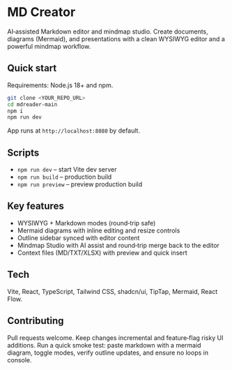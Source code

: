 # MD Creator

AI‑assisted Markdown editor and mindmap studio. Create documents, diagrams (Mermaid), and presentations with a clean WYSIWYG editor and a powerful mindmap workflow.

## Quick start

Requirements: Node.js 18+ and npm.

```sh
git clone <YOUR_REPO_URL>
cd mdreader-main
npm i
npm run dev
```

App runs at `http://localhost:8080` by default.

## Scripts

- `npm run dev` – start Vite dev server
- `npm run build` – production build
- `npm run preview` – preview production build

## Key features

- WYSIWYG + Markdown modes (round‑trip safe)
- Mermaid diagrams with inline editing and resize controls
- Outline sidebar synced with editor content
- Mindmap Studio with AI assist and round‑trip merge back to the editor
- Context files (MD/TXT/XLSX) with preview and quick insert

## Tech

Vite, React, TypeScript, Tailwind CSS, shadcn/ui, TipTap, Mermaid, React Flow.

## Contributing

Pull requests welcome. Keep changes incremental and feature‑flag risky UI additions. Run a quick smoke test: paste markdown with a mermaid diagram, toggle modes, verify outline updates, and ensure no loops in console.

